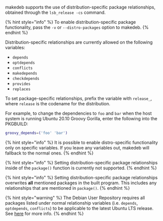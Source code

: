 makedeb supports the use of distribution-specific package relationships, obtained through the `lsb_release -cs` command.

{% hint style="info" %}
To enable distribution-specific package functionality, pass the `-v` or `--distro-packages` option to makedeb.
{% endhint %}

Distribution-specific relationships are currently allowed on the following variables:

- `depends`
- `optdepends`
- `conflicts`
- `makedepends`
- `checkdepends`
- `provides`
- `replaces`

To set package-specific relationships, prefix the variable with `release_`, where `release` is the codename for the distribution.

For example, to change the dependencies to `foo` and `bar` when the host system is running Ubuntu 20.10 Groovy Gorilla, enter the following into the PKGBUILD:

```sh
groovy_depends=('foo' 'bar')
```

{% hint style="info" %}
It is possible to enable distro-specific functionality only on specific variables. If you leave any variables out, makedeb will fallback to the normal ones.
{% endhint %}

{% hint style="info" %}
Setting distribution-specific package relationships inside of the `package()` function is currently not supported.
{% endhint %}

{% hint style="info" %}
Setting distribution-specific package relationships overwrites **all** mentioned packages in the built program. This includes any relationships that are mentioned in `package()`.
{% endhint %}

{% hint style="warning" %}
The Debian User Repository requires all packages listed under normal relationship variables (i.e. `depends`, `optdepends`, `conflicts`) to be applicable to the latest Ubuntu LTS release. See [here](/dur/dur-user-guidelines/package-relationships.md) for more info.
{% endhint %}
